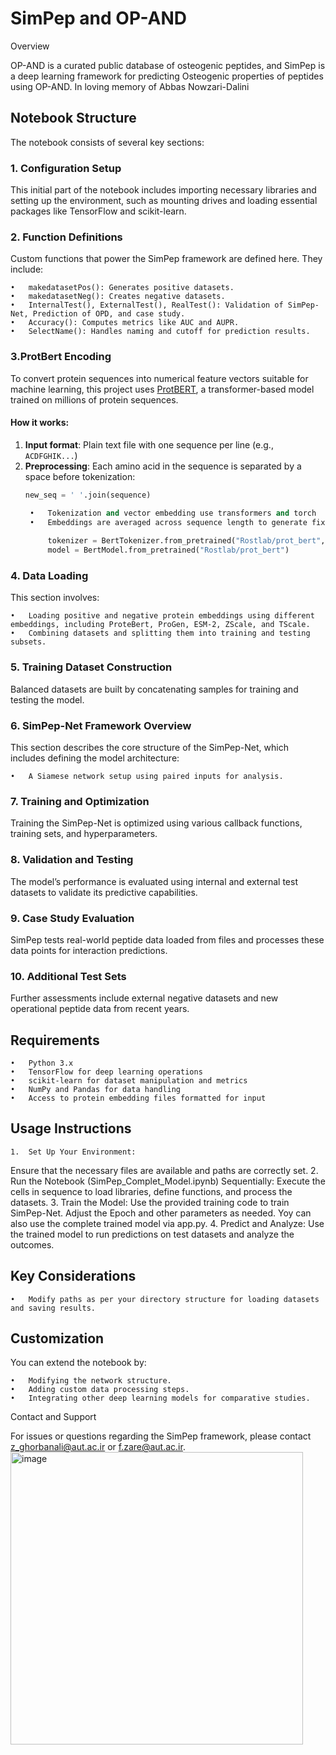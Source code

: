 # SimPep and OP-AND
Overview

OP-AND is a curated public database of osteogenic peptides, and SimPep is a deep learning framework for predicting Osteogenic properties of peptides using OP-AND. In loving memory of Abbas Nowzari-Dalini

## Notebook Structure

The notebook consists of several key sections:

### 1. Configuration Setup

This initial part of the notebook includes importing necessary libraries and setting up the environment, such as mounting drives and loading essential packages like TensorFlow and scikit-learn.

### 2. Function Definitions

Custom functions that power the SimPep framework are defined here. They include:

	•	makedatasetPos(): Generates positive datasets.
	•	makedatasetNeg(): Creates negative datasets.
	•	InternalTest(), ExternalTest(), RealTest(): Validation of SimPep-Net, Prediction of OPD, and case study.
	•	Accuracy(): Computes metrics like AUC and AUPR.
	•	SelectName(): Handles naming and cutoff for prediction results.

### 3.ProtBert Encoding
	
To convert protein sequences into numerical feature vectors suitable for machine learning, this project uses [ProtBERT](https://huggingface.co/Rostlab/prot_bert), a transformer-based model trained on millions of protein sequences.
#### How it works:

1. **Input format**: Plain text file with one sequence per line (e.g., `ACDFGHIK...`)
2. **Preprocessing**: Each amino acid in the sequence is separated by a space before tokenization:
   ```python
   new_seq = ' '.join(sequence)

 	•	Tokenization and vector embedding use transformers and torch
	•	Embeddings are averaged across sequence length to generate fixed-length vectors
	
		tokenizer = BertTokenizer.from_pretrained("Rostlab/prot_bert", do_lower_case=False)
		model = BertModel.from_pretrained("Rostlab/prot_bert")


### 4. Data Loading

This section involves:

	•	Loading positive and negative protein embeddings using different embeddings, including ProteBert, ProGen, ESM-2, ZScale, and TScale.
	•	Combining datasets and splitting them into training and testing subsets.

### 5. Training Dataset Construction

Balanced datasets are built by concatenating samples for training and testing the model.

### 6. SimPep-Net Framework Overview

This section describes the core structure of the SimPep-Net, which includes defining the model architecture:

	•	A Siamese network setup using paired inputs for analysis.

### 7. Training and Optimization

Training the SimPep-Net is optimized using various callback functions, training sets, and hyperparameters.

### 8. Validation and Testing

The model’s performance is evaluated using internal and external test datasets to validate its predictive capabilities.

### 9. Case Study Evaluation

SimPep tests real-world peptide data loaded from files and processes these data points for interaction predictions.

### 10. Additional Test Sets

Further assessments include external negative datasets and new operational peptide data from recent years.

## Requirements

	•	Python 3.x
	•	TensorFlow for deep learning operations
	•	scikit-learn for dataset manipulation and metrics
	•	NumPy and Pandas for data handling
	•	Access to protein embedding files formatted for input

## Usage Instructions

	1.	Set Up Your Environment:
Ensure that the necessary files are available and paths are correctly set.
	2.	Run the Notebook (SimPep_Complet_Model.ipynb) Sequentially:
Execute the cells in sequence to load libraries, define functions, and process the datasets.
	3.	Train the Model:
Use the provided training code to train SimPep-Net. Adjust the Epoch and other parameters as needed. Yoy can also use the complete trained model via app.py.
	4.	Predict and Analyze:
Use the trained model to run predictions on test datasets and analyze the outcomes.

## Key Considerations

	•	Modify paths as per your directory structure for loading datasets and saving results.

## Customization

You can extend the notebook by:

	•	Modifying the network structure.
	•	Adding custom data processing steps.
	•	Integrating other deep learning models for comparative studies.

Contact and Support

For issues or questions regarding the SimPep framework, please contact z_ghorbanali@aut.ac.ir or f.zare@aut.ac.ir.
<img width="468" alt="image" src="https://github.com/user-attachments/assets/4c8dece8-7cd1-4d28-8eab-46010e7b4029">
